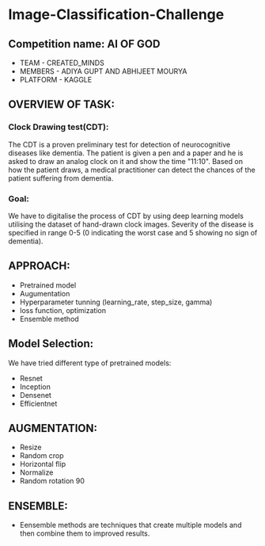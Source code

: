 # Image-Classification-Challenge

## Competition name: AI OF GOD
* TEAM - CREATED_MINDS
* MEMBERS - ADIYA GUPT AND ABHIJEET MOURYA
* PLATFORM - KAGGLE

## OVERVIEW OF TASK:
### Clock Drawing test(CDT):
The CDT is a proven preliminary
test for detection of
neurocognitive diseases like
dementia. The patient is given a pen
and a paper and he is asked to
draw an analog clock on it and
show the time "11:10". Based on
how the patient draws, a medical
practitioner can detect the
chances of the patient suffering
from dementia.

### Goal:
We have to digitalise
the process of CDT by using deep
learning models utilising the
dataset of hand-drawn clock
images. Severity of the disease is
specified in range 0-5 (0
indicating the worst case and 5
showing no sign of dementia).

## APPROACH:
* Pretrained model
* Augumentation
* Hyperparameter tunning (learning_rate, step_size, gamma)
* loss function, optimization
* Ensemble method

## Model Selection:
We have tried different type of pretrained
models:
* Resnet
* Inception
* Densenet
* Efficientnet

## AUGMENTATION:
* Resize
* Random crop
* Horizontal flip
* Normalize
* Random rotation 90

## ENSEMBLE:
* Eensemble methods are techniques that create
multiple models and then combine them to
improved results.  
